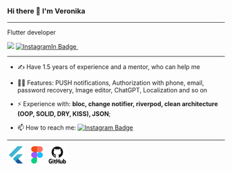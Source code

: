 ### Hi there 👋 I'm Veronika
---

Flutter developer


  <img src="https://media.giphy.com/media/ZRiLoLix9pnW7cVB5y/giphy.gif" width="100"/>

<a href="https://www.instagram.com/nika_near?igsh=MTZjZWViOWN6NHZjdw%3D%3D&utm_source=qr">
<img src="https://img.shields.io/badge/Instagram-pink?style=for-the-badge&logo=instagram&logoColor=white" alt="InstagramIn Badge"/>
</a>
<img src="https://komarev.com/ghpvc/?username=VeronikaTsitser&style=flat-square&color=red" alt=""/>

---

- :writing_hand: Have 1.5 years of experience and a mentor, who can help me

- :woman_technologist: Features: PUSH notifications, Authorization with phone, email, password recovery, Image editor, ChatGPT, Localization and so on

- :zap: Experience with: **bloc, change notifier, riverpod, clean architecture (OOP, SOLID, DRY, KISS), JSON**;

- :mailbox: How to reach me: [![Instagram Badge](https://img.shields.io/badge/-Instagram-pink?style=flat&logo=Instagram&logoColor=white)](https://www.instagram.com/nika_near?igsh=MTZjZWViOWN6NHZjdw%3D%3D&utm_source=qr)

---

<div>
   <img src="https://github.com/devicons/devicon/blob/master/icons/flutter/flutter-original.svg" title="Flutter" alt="Flutter" width="40" height="40"/>&nbsp;
  <img src="https://github.com/devicons/devicon/blob/master/icons/figma/figma-original.svg" title="Figma" alt="Figma" width="40" height="40"/>&nbsp;
 <img src="https://github.com/devicons/devicon/blob/master/icons/github/github-original-wordmark.svg" title="Figma" alt="Figma" width="40" height="40"/>&nbsp;
<div>
